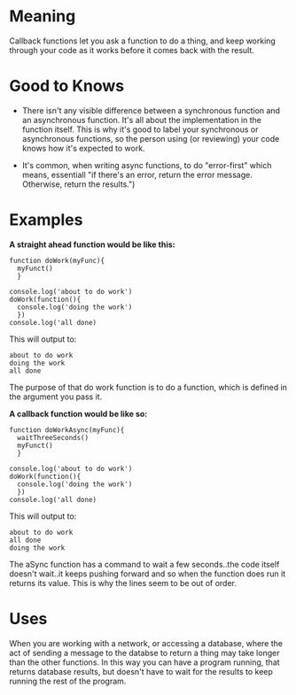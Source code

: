 <!-- Title: Callback Functions -->
<!-- Subtitle: Their meaning, their use, their secrets? -->

# Meaning
Callback functions let you ask a function to do a thing, and keep working through your code as it works before it comes back with the result.
# Good to Knows
* There isn't any visible difference between a synchronous function and an asynchronous function.  It's all about the implementation in the function itself.  This is why it's good to label your synchronous or asynchronous functions, so the person using (or reviewing) your code knows how it's expected to work.

* It's common, when writing async functions, to do "error-first"  which means, essentiall "if there's an error, return the error message. Otherwise, return the results.")



# Examples

**A straight ahead function would be like this:**
```
function doWork(myFunc){
  myFunct()
  }
  
console.log('about to do work')
doWork(function(){
  console.log('doing the work')
  })
console.log('all done)
```
This will output to:
```
about to do work
doing the work
all done
```

The purpose of that do work function is to do a function, which is defined in the argument you pass it.

**A callback function would be like so:**

```
function doWorkAsync(myFunc){
  waitThreeSeconds()
  myFunct()
  }
  
console.log('about to do work')
doWork(function(){
  console.log('doing the work')
  })
console.log('all done)
```
This will output to:
```
about to do work
all done
doing the work
```
The aSync function has a command to wait a few seconds..the code itself doesn't wait..it keeps pushing forward and so when the function does run it returns its value.  This is why the lines seem to be out of order.

# Uses

When you are working with a network, or accessing a database, where the act of sending a message to the databse to return a thing may take longer than the other functions.  In this way you can have a program running, that returns database results, but doesn't have to wait for the results to keep running the rest of the program.


